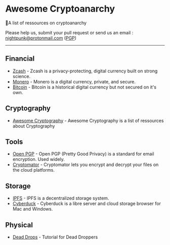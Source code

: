 # Awesome Cryptoanarchy

🔬A list of ressources on cryptoanarchy

Please help us, submit your pull request or send us an email : nightpunk@protonmail.com ([PGP](pgp.md))

<hr />

## Financial

 - [Zcash](https://z.cash/) - Zcash is a privacy-protecting, digital currency built on strong science.
 - [Monero](https://getmonero.org/) - Monero is a digital currency, private, and secure.
 - [Bitcoin](https://bitcoin.org/) - Bitcoin is a historical digital currency but not secured on it's own.
 
## Cryptography

- [Awesome Cryptography](https://github.com/sobolevn/awesome-cryptography#readme) - Awesome Cryptography is a list of ressources about Cryptography

## Tools

- [Open PGP](https://www.openpgp.org/) - Open PGP (Pretty Good Privacy) is a standard for email encryption. Used widely.
- [Cryptomator](https://cryptomator.org/) - Cryptomator lets you encrypt and decrypt your files on the cloud platforms.

## Storage

- [IPFS](https://ipfs.io/) - IPFS is a decentralized storage system.
- [Cyberduck](https://cyberduck.io/) - Cyberduck is a libre server and cloud storage browser for Mac and Windows.

## Physical

- [Dead Drops](https://www.deepdotweb.com/2018/04/21/tutorial-for-dead-droppers/) - Tutorial for Dead Droppers
